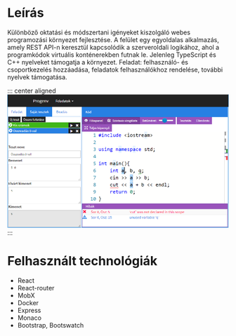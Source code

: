 # Leírás

Különböző oktatási és módszertani igényeket kiszolgáló webes programozási környezet fejlesztése. A felület egy egyoldalas alkalmazás, amely REST API-n keresztül kapcsolódik a szerveroldali logikához, ahol a programkódok virtuális konténerekben futnak le. Jelenleg TypeScript és C++ nyelveket támogatja a környezet. Feladat: felhasználó- és csoportkezelés hozzáadása, feladatok felhasználókhoz rendelése, további nyelvek támogatása.

::: center aligned
![Képernyőkép a környezetről](assets/images/progenv.png)
:::

# Felhasznált technológiák

* React
* React-router
* MobX
* Docker
* Express
* Monaco
* Bootstrap, Bootswatch